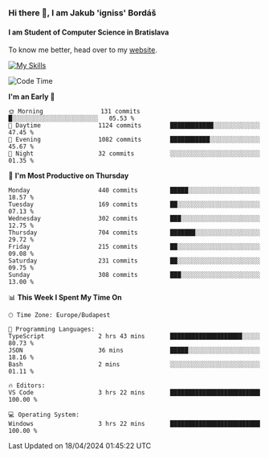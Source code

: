 ### Hi there 👋, I am Jakub 'igniss' Bordáš

#### I am Student of Computer Science in Bratislava
To know me better, head over to my [website](https://bordas.sk).

[![My Skills](https://skillicons.dev/icons?i=js,html,css,figma,svelte,java,kotlin,python,postgresql,typescript,nest,nodejs)](https://bordas.sk)


<!--START_SECTION:waka-->
![Code Time](http://img.shields.io/badge/Code%20Time-1%2C468%20hrs%2011%20mins-blue)

**I'm an Early 🐤** 

```text
🌞 Morning                131 commits         █░░░░░░░░░░░░░░░░░░░░░░░░   05.53 % 
🌆 Daytime                1124 commits        ████████████░░░░░░░░░░░░░   47.45 % 
🌃 Evening                1082 commits        ███████████░░░░░░░░░░░░░░   45.67 % 
🌙 Night                  32 commits          ░░░░░░░░░░░░░░░░░░░░░░░░░   01.35 % 
```
📅 **I'm Most Productive on Thursday** 

```text
Monday                   440 commits         █████░░░░░░░░░░░░░░░░░░░░   18.57 % 
Tuesday                  169 commits         ██░░░░░░░░░░░░░░░░░░░░░░░   07.13 % 
Wednesday                302 commits         ███░░░░░░░░░░░░░░░░░░░░░░   12.75 % 
Thursday                 704 commits         ███████░░░░░░░░░░░░░░░░░░   29.72 % 
Friday                   215 commits         ██░░░░░░░░░░░░░░░░░░░░░░░   09.08 % 
Saturday                 231 commits         ██░░░░░░░░░░░░░░░░░░░░░░░   09.75 % 
Sunday                   308 commits         ███░░░░░░░░░░░░░░░░░░░░░░   13.00 % 
```


📊 **This Week I Spent My Time On** 

```text
🕑︎ Time Zone: Europe/Budapest

💬 Programming Languages: 
TypeScript               2 hrs 43 mins       ████████████████████░░░░░   80.73 % 
JSON                     36 mins             █████░░░░░░░░░░░░░░░░░░░░   18.16 % 
Bash                     2 mins              ░░░░░░░░░░░░░░░░░░░░░░░░░   01.11 % 

🔥 Editors: 
VS Code                  3 hrs 22 mins       █████████████████████████   100.00 % 

💻 Operating System: 
Windows                  3 hrs 22 mins       █████████████████████████   100.00 % 
```


 Last Updated on 18/04/2024 01:45:22 UTC
<!--END_SECTION:waka-->

